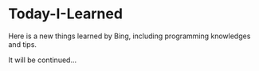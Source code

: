# Today-I-Learned
Here is a new things learned by Bing, including programming knowledges and tips.

It will be continued...
